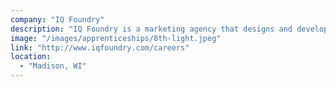 ```yaml
---
company: "IQ Foundry"
description: "IQ Foundry is a marketing agency that designs and develops digital media including custom apps and feature-rich websites."
image: "/images/apprenticeships/8th-light.jpeg"
link: "http://www.iqfoundry.com/careers"
location:
  - "Madison, WI"
---
```

